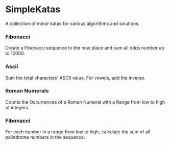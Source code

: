 # SimpleKatas
A collection of minor katas for various algorithms and solutions.

### Fibonacci
Create a Fibonacci sequence to the max place and sum all odds number up to 10000.

### Ascii
Sum the total characters' ASCII value.  For vowels, add the inverse.

### Roman Numerals
Counts the Occurrences of a Roman Numeral with a Range from low to high of integers.

### Fibonacci
For each number in a range from low to high, calculate the sum of all palindrome numbers in the sequence.

